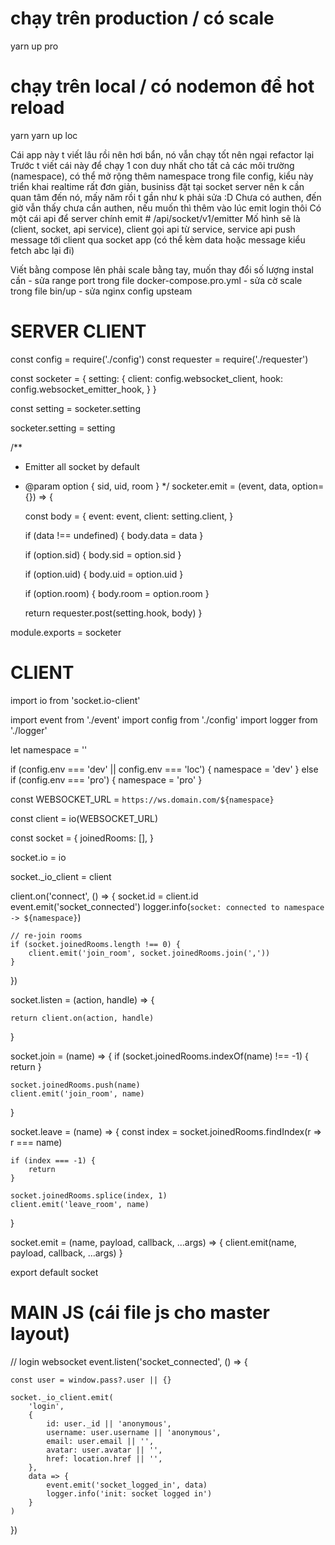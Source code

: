 # chạy trên production / có scale
yarn up pro

# chạy trên local / có nodemon để hot reload
yarn
yarn up loc

Cái app này t viết lâu rồi nên hơi bẩn, nó vẫn chạy tốt nên ngại refactor lại
Trước t viết cái này để chạy 1 con duy nhất cho tất cả các môi trường (namespace), có thể mở rộng thêm namespace trong file
config, kiểu này triển khai realtime rất đơn giản, businiss đặt tại socket server nên k cần quan tâm đến nó, mấy năm rồi t
gần như k phải sửa :D
Chưa có authen, đến giờ vẫn thấy chưa cần authen, nếu muốn thì thêm vào lúc emit login thôi
Có một cái api để server chính emit # /api/socket/v1/emitter
Mố hình sẽ là (client, socket, api service), client gọi api từ service, service api push message tới client qua socket app (có thể kèm data
hoặc message kiểu fetch abc lại đi)

Viết bằng compose lên phải scale bằng tay, muốn thay đổi số lượng instal cần
    - sửa range port trong file docker-compose.pro.yml
    - sửa cờ scale trong file bin/up
    - sửa nginx config upsteam

# SERVER CLIENT

const config = require('./config')
const requester = require('./requester')

const socketer = {
    setting: {
        client: config.websocket_client,
        hook: config.websocket_emitter_hook,
    }
}

const setting = socketer.setting

socketer.setting = setting


/**
 * Emitter all socket by default
 * @param option { sid, uid, room }
 */
socketer.emit = (event, data, option={}) => {

    const body = {
        event: event,
        client: setting.client,
    }

    if (data !== undefined) {
        body.data = data
    }

    if (option.sid) {
        body.sid = option.sid
    }
    
    if (option.uid) {
        body.uid = option.uid
    }
    
    if (option.room) {
        body.room = option.room
    }

    return requester.post(setting.hook, body)
}

module.exports = socketer




# CLIENT

import io from 'socket.io-client'

import event from './event'
import config from './config'
import logger from './logger'


let namespace = ''

if (config.env === 'dev' || config.env === 'loc') {
    namespace = 'dev'
} else if (config.env === 'pro') {
    namespace = 'pro'
}

const WEBSOCKET_URL = `https://ws.domain.com/${namespace}`
 
const client = io(WEBSOCKET_URL)

const socket = {
    joinedRooms: [],
}

socket.io = io

socket._io_client = client

client.on('connect', () => {
    socket.id = client.id
    event.emit('socket_connected')
    logger.info(`socket: connected to namespace -> ${namespace}`)

    // re-join rooms
    if (socket.joinedRooms.length !== 0) {
        client.emit('join_room', socket.joinedRooms.join(','))
    }
})

socket.listen = (action, handle) => {

    return client.on(action, handle)
}

socket.join = (name) => {
    if (socket.joinedRooms.indexOf(name) !== -1) {
        return
    }

    socket.joinedRooms.push(name)
    client.emit('join_room', name)
}

socket.leave = (name) => {
    const index = socket.joinedRooms.findIndex(r => r === name)

    if (index === -1) {
        return
    }

    socket.joinedRooms.splice(index, 1)
    client.emit('leave_room', name)
}

socket.emit = (name, payload, callback, ...args) => {
    client.emit(name, payload, callback, ...args)
}


export default socket





# MAIN JS (cái file js cho master layout)

// login websocket
event.listen('socket_connected', () => {

    const user = window.pass?.user || {}

    socket._io_client.emit(
        'login',
        {
            id: user._id || 'anonymous',
            username: user.username || 'anonymous',
            email: user.email || '',
            avatar: user.avatar || '',
            href: location.href || '',
        },
        data => {
            event.emit('socket_logged_in', data)
            logger.info('init: socket logged in')
        }
    )
})

